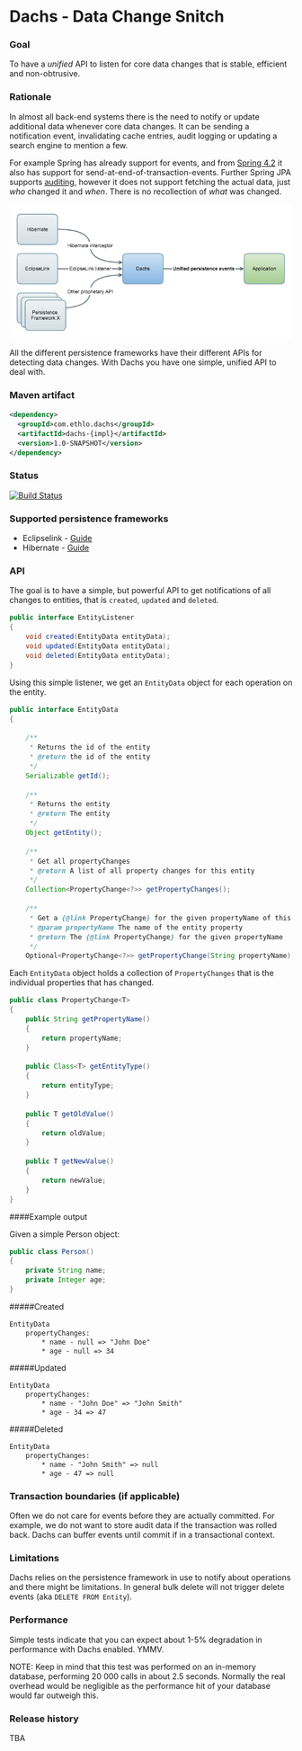 # Dachs - Data Change Snitch

### Goal

To have a _unified_ API to listen for core data changes that is stable, efficient and non-obtrusive.

### Rationale

In almost all back-end systems there is the need to notify or update additional data whenever core data changes. It can be sending a notification event, invalidating cache entries, audit logging or updating a search engine to mention a few. 

For example Spring has already support for events, and from [Spring 4.2](https://spring.io/blog/2015/02/11/better-application-events-in-spring-framework-4-2#transaction-bound-events) it also has support for send-at-end-of-transaction-events. Further Spring JPA supports [auditing](http://docs.spring.io/spring-data/jpa/docs/1.5.0.RELEASE/reference/html/jpa.repositories.html#jpa.auditing), however it does not support fetching the actual data, just _who_ changed it and _when_. There is no recollection of _what_ was changed.

![Dachs flow](/resources/dachs_flow.png)

All the different persistence frameworks have their different APIs for detecting data changes. With Dachs you have one simple, unified API to deal with.

### Maven artifact
```xml
<dependency>
  <groupId>com.ethlo.dachs</groupId>
  <artifactId>dachs-{impl}</artifactId>
  <version>1.0-SNAPSHOT</version>
</dependency>
```

### Status
[![Build Status](https://travis-ci.org/ethlo/dachs.png?branch=master)](https://travis-ci.org/ethlo/dachs)

### Supported persistence frameworks
* Eclipselink - [Guide](dachs-eclipselink/README.md)
* Hibernate - [Guide](dachs-hibernate/README.md)

### API
The goal is to have a simple, but powerful API to get notifications of all changes to entities, that is `created`, `updated` and `deleted`.

```java
public interface EntityListener
{
	void created(EntityData entityData);
	void updated(EntityData entityData);
	void deleted(EntityData entityData);
}
```

Using this simple listener, we get an `EntityData` object for each operation on the entity.

```java
public interface EntityData
{

	/**
	 * Returns the id of the entity
	 * @return the id of the entity
	 */
	Serializable getId();

	/**
	 * Returns the entity
	 * @return The entity
	 */
	Object getEntity();

	/**
	 * Get all propertyChanges
	 * @return A list of all property changes for this entity
	 */
	Collection<PropertyChange<?>> getPropertyChanges();

	/**
	 * Get a {@link PropertyChange} for the given propertyName of this entity
	 * @param propertyName The name of the entity property
	 * @return The {@link PropertyChange} for the given propertyName
	 */
	Optional<PropertyChange<?>> getPropertyChange(String propertyName);
```

Each `EntityData` object holds a collection of `PropertyChanges` that is the individual properties that has changed.

```java
public class PropertyChange<T>
{
	public String getPropertyName()
	{
		return propertyName;
	}

	public Class<T> getEntityType()
	{
		return entityType;
	}

	public T getOldValue()
	{
		return oldValue;
	}

	public T getNewValue()
	{
		return newValue;
	}
}
```

####Example output

Given a simple Person object:

```java
public class Person()
{
	private String name;
	private Integer age;
}
```

#####Created
```
EntityData
	propertyChanges:
		* name - null => "John Doe"
		* age - null => 34
```

#####Updated
```
EntityData
	propertyChanges:
		* name - "John Doe" => "John Smith"
		* age - 34 => 47
```

#####Deleted
```
EntityData
	propertyChanges:
		* name - "John Smith" => null
		* age - 47 => null
```

### Transaction boundaries (if applicable)
Often we do not care for events before they are actually committed. For example, we do not want to store audit data if the transaction was rolled back. Dachs can buffer events until commit if in a transactional context.

### Limitations
Dachs relies on the persistence framework in use to notify about operations and there might be limitations. 
In general bulk delete will not trigger delete events (aka `DELETE FROM Entity`). 

### Performance
Simple tests indicate that you can expect about 1-5% degradation in performance with Dachs enabled. YMMV.

NOTE: Keep in mind that this test was performed on an in-memory database, performing 20 000 calls in about 2.5 seconds. Normally the real overhead would be negligible as the performance hit of your database would far outweigh this. 

### Release history
TBA
